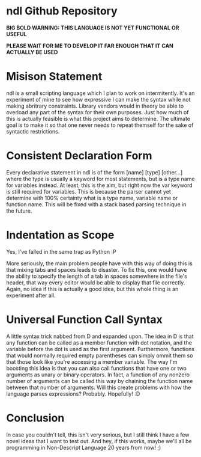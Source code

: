 # ndl Github Repository

**BIG BOLD WARNING: THIS LANGUAGE IS NOT YET FUNCTIONAL OR USEFUL**

**PLEASE WAIT FOR ME TO DEVELOP IT FAR ENOUGH THAT IT CAN ACTUALLY BE USED**

# Misison Statement

ndl is a small scripting language which I plan to work on intermitently. It's an experiment of mine to see how expressive I can make the syntax while not making abritrary constraints. Library vendors would in theory be able to overload any part of the syntax for their own purposes. Just how much of this is actually feasible is what this project aims to determine. The ultimate goal is to make it so that one never needs to repeat themself for the sake of syntactic restrictions.

# Consistent Declaration Form

Every declarative statement in ndl is of the form [name] [type] [other...] where the type is usually a keyword for most statements, but is a type name for variables instead. At least, this is the aim, but right now the var keyword is still required for variables. This is because the parser cannot yet determine with 100% certainty what is a type name, variable name or function name. This will be fixed with a stack based parsing technique in the future.

# Indentation as Scope

Yes, I've falled in the same trap as Python :P

More seriously, the main problem people have with this way of doing this is that mixing tabs and spaces leads to disaster. To fix this, one would have the ability to specify the length of a tab in spaces somewhere in the file's header, that way every editor would be able to display that file correctly. Again, no idea if this is actually a good idea, but this whole thing is an experiment after all.

# Universal Function Call Syntax

A little syntax trick nabbed from D and expanded upon. The idea in D is that any function can be called as a member function with dot notation, and the variable before the dot is used as the first argument. Furthermore, functions that would normally required empty parentheses can simply ommit them so that those look like you're accessing a member variable. The way I'm boosting this idea is that you can also call functions that have one or two arguments as unary or binary operators. In fact, a function of any nonzero number of arguments can be called this way by chaining the function name between that number of arguments. Will this create problems with how the language parses expressions? Probably. Hopefully! :D

# Conclusion

In case you couldn't tell, this isn't very serious, but I still think I have a few novel ideas that I want to test out. And hey, if this works, maybe we'll all be programming in Non-Descript Language 20 years from now! ;)